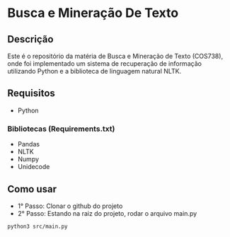 
# Busca e Mineração De Texto

## Descrição

Este é o repositório da matéria de Busca e Mineração de Texto (COS738), onde foi implementado um sistema de recuperação de informação utilizando Python e a biblioteca de linguagem natural NLTK.

## Requisitos

- Python

### Bibliotecas (Requirements.txt)
- Pandas
- NLTK
- Numpy
- Unidecode


## Como usar

- 1° Passo: Clonar o github do projeto
- 2° Passo: Estando na raiz do projeto, rodar o arquivo main.py
```
python3 src/main.py
```
